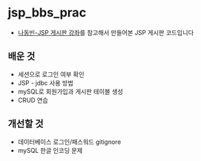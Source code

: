 # jsp_bbs_prac

* [나동빈-JSP 게시판 강좌](https://www.youtube.com/watch?v=wEIBDHfoMBg&list=PLRx0vPvlEmdAZv_okJzox5wj2gG_fNh_6)를 참고해서 만들어본 JSP 게시판 코드입니다

## 배운 것

* 세션으로 로그인 여부 확인
* JSP - jdbc 사용 방법
* mySQL로 회원가입과 게시판 테이블 생성
* CRUD 연습

## 개선할 것

* 데이터베이스 로그인/패스워드 gitignore
* mySQL 한글 인코딩 문제

